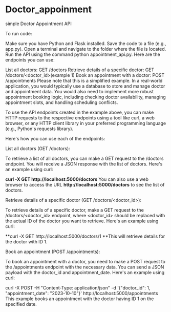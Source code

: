# Doctor_appoinment
simple Doctor Appointment API

To run code:

Make sure you have Python and Flask installed.
Save the code to a file (e.g., app.py).
Open a terminal and navigate to the folder where the file is located.
Run the API using the command python appointment_api.py.
Here are the endpoints you can use:

List all doctors: GET /doctors
Retrieve details of a specific doctor: GET /doctors/<doctor_id>(example 1)
Book an appointment with a doctor: POST /appointments
Please note that this is a simplified example. In a real-world application, you would typically use a database to store and manage doctor and appointment data. You would also need to implement more robust appointment booking logic, including checking doctor availability, managing appointment slots, and handling scheduling conflicts.



To use the API endpoints created in the example above, you can make HTTP requests to the respective endpoints using a tool like curl, a web browser, or any HTTP client library in your preferred programming language (e.g., Python's requests library).

Here's how you can use each of the endpoints:

List all doctors (GET /doctors):

To retrieve a list of all doctors, you can make a GET request to the /doctors endpoint. You will receive a JSON response with the list of doctors. Here's an example using curl:

**curl -X GET http://localhost:5000/doctors**
You can also use a web browser to access the URL **http://localhost:5000/doctors** to see the list of doctors.

Retrieve details of a specific doctor (GET /doctors/<doctor_id>):

To retrieve details of a specific doctor, make a GET request to the /doctors/<doctor_id> endpoint, where <doctor_id> should be replaced with the actual ID of the doctor you want to retrieve. Here's an example using curl:

**curl -X GET http://localhost:5000/doctors/1
**This will retrieve details for the doctor with ID 1.

Book an appointment (POST /appointments):

To book an appointment with a doctor, you need to make a POST request to the /appointments endpoint with the necessary data. You can send a JSON payload with the doctor_id and appointment_date. Here's an example using curl:

curl -X POST -H "Content-Type: application/json" -d '{"doctor_id": 1, "appointment_date": "2023-10-10"}' http://localhost:5000/appointments
This example books an appointment with the doctor having ID 1 on the specified date.

